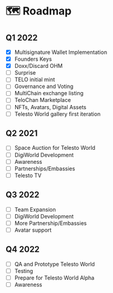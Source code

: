 # 🗺 Roadmap

## Q1 2022

* [x] Multisignature Wallet Implementation
* [x] Founders Keys
* [x] Doxx/Discard OHM
* [ ] Surprise
* [ ] TELO initial mint
* [ ] Governance and Voting
* [ ] MultiChain exchange listing
* [ ] TeloChan Marketplace
* [ ] NFTs, Avatars, Digital Assets
* [ ] Telesto World gallery first iteration

## Q2 2021

* [ ] Space Auction for Telesto World
* [ ] DigiWorld Development
* [ ] Awareness
* [ ] Partnerships/Embassies
* [ ] Telesto TV

## Q3 2022

* [ ] Team Expansion
* [ ] DigiWorld Development
* [ ] More Partnership/Embassies
* [ ] Avatar support

## Q4 2022

* [ ] QA and Prototype Telesto World
* [ ] Testing
* [ ] Prepare for Telesto World Alpha
* [ ] Awareness
